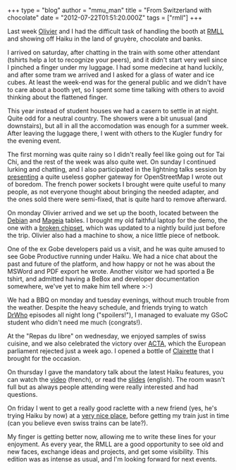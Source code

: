+++
type = "blog"
author = "mmu_man"
title = "From Switzerland with chocolate"
date = "2012-07-22T01:51:20.000Z"
tags = ["rmll"]
+++

Last week <a href="/user/oco">Olivier</a> and I had the difficult task of handling the booth at <a href="http://2012.rmll.info/">RMLL</a> and showing off Haiku in the land of gruyère, chocolate and banks.
<!--break-->
I arrived on saturday, after chatting in the train with some other attendant (tshirts help a lot to recognize your peers), and it didn't start very well since I pinched a finger under my luggage. I had some medecine at hand luckily, and after some tram we arrived and I asked for a glass of water and ice cubes. At least the week-end was for the general public and we didn't have to care about a booth yet, so I spent some time talking with others to avoid thinking about the flattened finger.

This year instead of student houses we had a casern to settle in at night. Quite odd for a neutral country. The showers were a bit unusual (and downstairs), but all in all the accomodation was enough for a summer week. After leaving the luggage there, I went with others to the Kugler fundry for the evening event.

The first morning was quite rainy so I didn't really feel like going out for Tai Chi, and the rest of the week was also quite wet. On sunday I continued lurking and chatting, and I also participated in the lightning talks session by <a href="http://revolf.free.fr/RMLL/2012/FR_RMLL2012_LT_GopherOSM.pdf">presenting</a> a quite useless gopher gateway for OpenStreetMap I wrote out of boredom. The french power sockets I brought were quite useful to many people, as not everyone thought about bringing the needed adapter, and the ones sold there were semi-fixed, that is quite hard to remove afterward.

On monday Olivier arrived and we set up the booth, located between the <a href="http://www.debian.org/">Debian</a> and <a href="http://www.mageia.org/en/">Mageia</a> tables. I brought my old faithful laptop for the demo, the one with a <a href="https://cgit.haiku-os.org/haiku/commit/?id=hrev27333">broken chipset</a>, which was updated to a nightly build just before the trip. Olivier also had a machine to show, a nice little piece of netbook.

One of the ex Gobe developers paid us a visit, and he was quite amused to see Gobe Productive running under Haiku. We had a nice chat about the past and future of the platform, and how happy or not he was about the MSWord and PDF export he wrote. Another visitor we had sported a Be tshirt, and admitted having a BeBox and developer documentation somewhere, we've yet to make him tell where >:-)

We had a BBQ on monday and tuesday evenings, without much trouble from the weather. Despite the heavy schedule, and friends trying to watch <a href="http://www.bbc.co.uk/drwho">DrWho</a> episodes all night long ("spoilers!"), I managed to evaluate my GSoC student who didn't need me much (congrats!).

At the "Repas du libre" on wednesday, we enjoyed samples of swiss cuisine, and we also celebrated the victory over <a href="http://www.laquadrature.net/en/ACTA">ACTA</a>, which the European parliament rejected just a week ago. I opened a bottle of <a href="https://en.wikipedia.org/wiki/Clairette_de_Die_AOC">Clairette</a> that I brought for the occasion.

On thursday I gave the mandatory talk about the latest Haiku features, you can watch the <a href="http://video.rmll.info/videos/ce-qui-se-mijote-pour-haiku-r1apha4/">video</a> (french), or read the <a href="http://revolf.free.fr/RMLL/2012/FR_RMLL2012_HaikuR1a4.pdf">slides</a> (english). The room wasn't full but as always people attending were really interested and had questions.

On friday I went to get a really good raclette with a new friend (yes, he's trying Haiku by now) at a <a href="http://www.lescroisettes.ch/">very nice place</a>, before getting my train just in time (can you believe even swiss trains can be late?).

My finger is getting better now, allowing me to write these lines for your enjoyment. As every year, the RMLL are a good opportunity to see old and new faces, exchange ideas and projects, and get some visibility. This edition was as intense as usual, and I'm looking forward for next events.